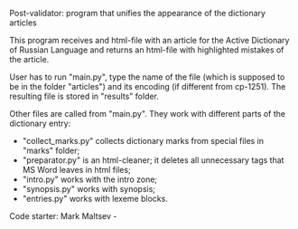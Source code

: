 Post-validator: program that unifies the appearance of the dictionary articles

This program receives and html-file with an article for the Active Dictionary of Russian Language and returns an html-file with highlighted mistakes of the article.

User has to run "main.py", type the name of the file (which is supposed to be in the folder "articles") and its encoding (if different from cp-1251). The resulting file is stored in "results" folder.

Other files are called from "main.py". They work with different parts of the dictionary entry:
- "collect_marks.py" collects dictionary marks from special files in "marks" folder;
- "preparator.py" is an html-cleaner; it deletes all unnecessary tags that MS Word leaves in html files;
- "intro.py" works with the intro zone;
- "synopsis.py" works with synopsis;
- "entries.py" works with lexeme blocks.

Code starter:
Mark Maltsev - 
